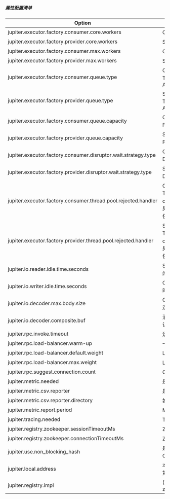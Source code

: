 ##### 属性配置清单

| Option                                                            | Comments                                                                                                                                                                                                                                       |
| ----------------------------------------------------------------- | ---------------------------------------------------------------------------------------------------------------------------------------------------------------------------------------------------------------------------------------------- |
| jupiter.executor.factory.consumer.core.workers                    | Client-Executor核心工作线程数, 默认值为cpu cores * 2
| jupiter.executor.factory.provider.core.workers                    | Server-Executor核心工作线程数, 默认值为cpu cores * 2
| jupiter.executor.factory.consumer.max.workers                     | Client-Executor最大工作线程数, 默认值为512
| jupiter.executor.factory.provider.max.workers                     | Server-Executor最大工作线程数, 默认值为512
| jupiter.executor.factory.consumer.queue.type                      | Client-Executor的Queue类型, 仅在使用ThreadPoolExecutorFactory时有效, 默认值为ARRAY_BLOCKING_QUEUE
| jupiter.executor.factory.provider.queue.type                      | Server-Executor的Queue类型, 仅在使用ThreadPoolExecutorFactory时有效, 默认值为ARRAY_BLOCKING_QUEUE
| jupiter.executor.factory.consumer.queue.capacity                  | Client-Executor的Queue或者buffer的容量, 对ForkJoinPoolExecutorFactory是无效设置, 默认值为32768
| jupiter.executor.factory.provider.queue.capacity                  | Server-Executor的Queue或者buffer的容量, 对ForkJoinPoolExecutorFactory是无效设置, 默认值为32768
| jupiter.executor.factory.consumer.disruptor.wait.strategy.type    | Client-Executor-Disruptor等待策略, 仅在使用DisruptorExecutorFactory时有效, 默认值为LITE_BLOCKING_WAIT
| jupiter.executor.factory.provider.disruptor.wait.strategy.type    | Server-Executor-Disruptor等待策略, 仅在使用DisruptorExecutorFactory时有效, 默认值为LITE_BLOCKING_WAIT
| jupiter.executor.factory.consumer.thread.pool.rejected.handler    | Client-Executor饱和策略指定, 仅在使用ThreadPoolExecutorFactory时有效, 默认值为org.jupiter.common.concurrent.RejectedTaskPolicyWithReport(如果当前任务实现了RejectedRunnable接口, 那么交给用户去实现拒绝任务的逻辑, 否则以FIFO的方式抛弃队列中一部分现有任务)
| jupiter.executor.factory.provider.thread.pool.rejected.handler    | Server-Executor饱和策略指定, 仅在使用ThreadPoolExecutorFactory时有效, 默认值为org.jupiter.common.concurrent.RejectedTaskPolicyWithReport(如果当前任务实现了RejectedRunnable接口, 那么交给用户去实现拒绝任务的逻辑, 否则以FIFO的方式抛弃队列中一部分现有任务)
| jupiter.io.reader.idle.time.seconds                               | Server链路read空闲检测, 默认60秒, 60秒没读到任何数据会强制关闭连接
| jupiter.io.writer.idle.time.seconds                               | Client链路write空闲检测, 默认30秒, 30秒没有向链路中写入任何数据时Client会主动向Server发送心跳数据包
| jupiter.io.decoder.max.body.size                                  | Client/Server可接收的最大消息体大小(默认5M), 超过限制直接断开连接
| jupiter.io.decoder.composite.buf                                  | 消息解码是否使用CompositeByteBuf(netty选项)以减少内存拷贝, 默认不使用(索引计算复杂度高, 可能有较大开销)
| jupiter.rpc.invoke.timeout                                        | 远程调用默认超时时间(3000毫秒)
| jupiter.rpc.load-balancer.warm-up                                 | 一个服务发布后的默认预热时间(10分钟)
| jupiter.rpc.load-balancer.default.weight                          | Load balancer 默认权重
| jupiter.rpc.load-balancer.max.weight                              | Load balancer 最大权重
| jupiter.rpc.suggest.connection.count                              | Client对Server默认的建议连接数(cpu cores)
| jupiter.metric.needed                                             | 是否启用provider的指标度量, 默认启用
| jupiter.metric.csv.reporter                                       | 是否启用Metrics csv reporter, 默认不启用而是打印在日志里面
| jupiter.metric.csv.reporter.directory                             | 如果启用Metrics csv, csv的文件路径
| jupiter.metric.report.period                                      | Metrics 执行周期, 默认15分钟
| jupiter.tracing.needed                                            | Tracing是否开启(链路跟踪), 默认开启
| jupiter.registry.zookeeper.sessionTimeoutMs                       | ZK session timeout, 默认60 * 1000毫秒
| jupiter.registry.zookeeper.connectionTimeoutMs                    | ZK连接超时设置, 默认15 * 1000毫秒
| jupiter.use.non_blocking_hash                                     | 是否使用Cliff Click的NonBlockingHashMap代替ConsurrentHashMap, 默认不使用
| jupiter.local.address                                             | 本地IP地址, 默认值为InetAddress.getLocalHost()或者是本机网卡中第一个有效IP
| jupiter.registry.impl                                             | (1.2.8之后的版本废除)注册中心选择(since 1.2.3) default / zookeeper



